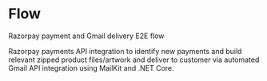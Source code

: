 # Flow
Razorpay payment and Gmail delivery E2E flow

Razorpay payments API integration to identify new payments and build relevant zipped product
files/artwork and deliver to customer via automated Gmail API integration using MailKit and .NET Core.
